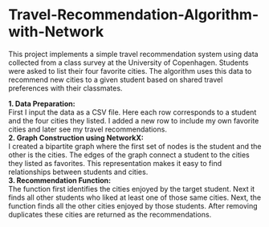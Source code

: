 # Travel-Recommendation-Algorithm-with-Network
This project implements a simple travel recommendation system using data collected from a class survey at the University of Copenhagen. Students were asked to list their four favorite cities. The algorithm uses this data to recommend new cities to a given student based on shared travel preferences with their classmates.<br>

**1. Data Preparation:** <br>First I input the data as a CSV file. Here each row corresponds to a student and the four cities they listed. I added a new row to include my own favorite cities and later see my travel recommendations.<br>
**2. Graph Construction using NetworkX:** <br>I created a bipartite graph where the first set of nodes is the student and the other is the cities. The edges of the graph connect a student to the cities they listed as favorites. This representation makes it easy to find relationships between students and cities.<br>
**3. Recommendation Function:** <br> The function first identifies the cities enjoyed by the target student. Next it finds all other students who liked at least one of those same cities. Next, the function finds all the other cities enjoyed by those students. After removing duplicates these cities are returned as the recommendations.
